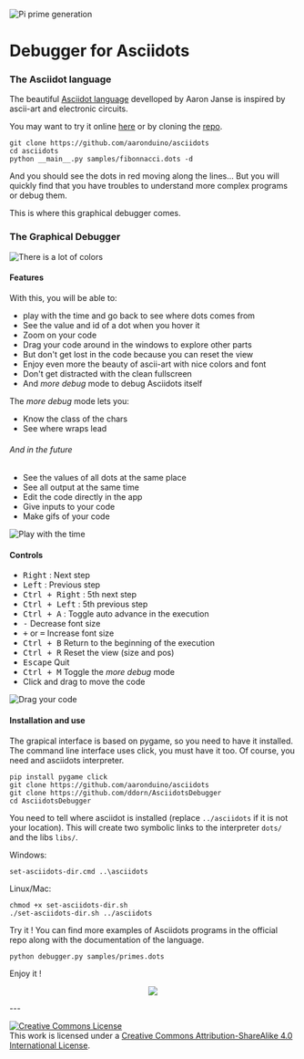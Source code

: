 ![Pi prime generation](assets/pi-primes.PNG)

# Debugger for Asciidots


### The Asciidot language
The beautiful [Asciidot language](https://github.com/aaronduino/asciidots) 
develloped by Aaron Janse is inspired by ascii-art and electronic circuits.

You may want to try it online [here](http://ajanse.me/asciidots/)
or by cloning the [repo](https://github.com/aaronduino/asciidots).

    git clone https://github.com/aaronduino/asciidots
    cd asciidots
    python __main__.py samples/fibonnacci.dots -d

And you should see the dots in red moving along the lines...
But you will quickly find that you have troubles to understand more complex programs or debug them.

This is where this graphical debugger comes.

### The Graphical Debugger

![There is a lot of colors](assets/colors.png)

#### Features
With this, you will be able to:
- play with the time and go back to see where dots comes from
- See the value and id of a dot when you hover it
- Zoom on your code
- Drag your code around in the windows to explore other parts
- But don't get lost in the code because you can reset the view
- Enjoy even more the beauty of ascii-art with nice colors and font
- Don't get distracted with the clean fullscreen
- And *more debug* mode to debug Asciidots itself

The *more debug* mode lets you:
- Know the class of the chars
- See where wraps lead

###### And in the future
- See the values of all dots at the same place
- See all output at the same time
- Edit the code directly in the app
- Give inputs to your code
- Make gifs of your code 


![Play with the time](assets/play_with_time.gif)

#### Controls

- <kbd>Right</kbd> : Next step
- <kbd>Left</kbd> : Previous step
- <kbd>Ctrl + Right</kbd> : 5th next step
- <kbd>Ctrl + Left</kbd> : 5th previous step
- <kbd>Ctrl + A</kbd> : Toggle auto advance in the execution
- <kbd>-</kbd> Decrease font size
- <kbd>+</kbd> or <kbd>=</kbd> Increase font size
- <kbd>Ctrl + B</kbd> Return to the beginning of the execution
- <kbd>Ctrl + R</kbd> Reset the view (size and pos)
- <kbd>Escape</kbd> Quit
- <kbd>Ctrl + M</kbd> Toggle the *more debug* mode
- Click and drag to move the code

![Drag your code](assets/move_around.gif)

#### Installation and use


The grapical interface is based on pygame, so you need to have it installed. 
The command line interface uses click, you must have it too.
Of course, you need and asciidots interpreter.

    pip install pygame click
    git clone https://github.com/aaronduino/asciidots   
    git clone https://github.com/ddorn/AsciidotsDebugger
    cd AsciidotsDebugger

You need to tell where asciidot is installed (replace `../asciidots`  if it is not your location).
This will create two symbolic links to the interpreter `dots/` and the libs `libs/`.

    
Windows:

    set-asciidots-dir.cmd ..\asciidots 


Linux/Mac:

    chmod +x set-asciidots-dir.sh
    ./set-asciidots-dir.sh ../asciidots

Try it ! You can find more examples of Asciidots programs in the official repo along with the documentation of the language.
    
    python debugger.py samples/primes.dots

Enjoy it !

<p align="center"> 
<img src="assets/love.png">
</p>
---

<a rel="license" href="http://creativecommons.org/licenses/by-sa/4.0/"><img alt="Creative Commons License" style="border-width:0" src="https://i.creativecommons.org/l/by-sa/4.0/88x31.png" /></a><br />This work is licensed under a <a rel="license" href="http://creativecommons.org/licenses/by-sa/4.0/">Creative Commons Attribution-ShareAlike 4.0 International License</a>.
